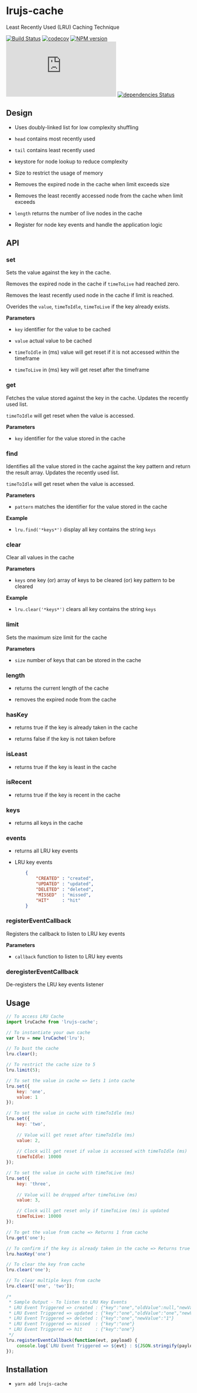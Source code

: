 # lrujs-cache

Least Recently Used (LRU) Caching Technique

[![Build Status](https://travis-ci.org/sankar-ganesh/lrujs-cache.svg?branch=master)](https://travis-ci.org/sankar-ganesh/lrujs-cache) [![codecov](https://codecov.io/gh/sankar-ganesh/lrujs-cache/branch/master/graph/badge.svg)](https://codecov.io/gh/sankar-ganesh/lrujs-cache) [![NPM version](https://img.shields.io/npm/v/lrujs-cache.svg)](https://www.npmjs.com/package/lrujs-cache) [![gzip size](https://img.badgesize.io/https://unpkg.com/lrujs-cache/dist/lru.js?compression=gzip)](https://www.npmjs.com/package/lrujs-cache) [![dependencies Status](https://david-dm.org/sankar-ganesh/lrujs-cache/status.svg)](https://david-dm.org/sankar-ganesh/lrujs-cache)

## Design

- Uses doubly-linked list for low complexity shuffling

- `head` contains most recently used

- `tail` contains least recently used

- keystore for node lookup to reduce complexity

- Size to restrict the usage of memory

- Removes the expired node in the cache when limit exceeds size

- Removes the least recently accessed node from the cache when limit exceeds

- `length` returns the number of live nodes in the cache

- Register for node key events and handle the application logic

## API

### set

Sets the value against the key in the cache.

Removes the expired node in the cache if `timeToLive` had reached zero.

Removes the least recently used node in the cache if limit is reached.

Overides the `value`, `timeToIdle`, `timeToLive` if the key already exists.

**Parameters**

- `key` identifier for the value to be cached

- `value` actual value to be cached

- `timeToIdle` in (ms) value will get reset if it is not accessed within the timeframe

- `timeToLive` in (ms) key will get reset after the timeframe

### get

Fetches the value stored against the key in the cache. Updates the recently used list.

`timeToIdle` will get reset when the value is accessed.

**Parameters**

- `key` identifier for the value stored in the cache

### find

Identifies all the value stored in the cache against the key pattern and return the result array. Updates the recently used list.

`timeToIdle` will get reset when the value is accessed.

**Parameters**

- `pattern` matches the identifier for the value stored in the cache

**Example**

- `lru.find('*keys*')` display all key contains the string `keys`

### clear

Clear all values in the cache

**Parameters**

- `keys` one key (or) array of keys to be cleared (or) key pattern to be cleared

**Example**

- `lru.clear('*keys*')` clears all key contains the string `keys`

### limit

Sets the maximum size limit for the cache

**Parameters**

- `size` number of keys that can be stored in the cache

### length

- returns the current length of the cache

- removes the expired node from the cache

### hasKey

- returns true if the key is already taken in the cache

- returns false if the key is not taken before

### isLeast

- returns true if the key is least in the cache

### isRecent

- returns true if the key is recent in the cache

### keys

- returns all keys in the cache

### events

- returns all LRU key events

- LRU key events

	```json
		{
			"CREATED" : "created",
			"UPDATED" : "updated",
			"DELETED" : "deleted",
			"MISSED"  : "missed",
			"HIT" 	  : "hit"
		}
	```

### registerEventCallback

Registers the callback to listen to LRU key events

**Parameters**

- `callback` function to listen to LRU key events

### deregisterEventCallback

De-registers the LRU key events listener

## Usage

```javascript
// To access LRU Cache
import lruCache from 'lrujs-cache';

// To instantiate your own cache
var lru = new lruCache('lru');

// To bust the cache
lru.clear();

// To restrict the cache size to 5
lru.limit(5);

// To set the value in cache => Sets 1 into cache
lru.set({
	key: 'one',
	value: 1
});

// To set the value in cache with timeToIdle (ms)
lru.set({
	key: 'two',
	
	// Value will get reset after timeToIdle (ms)
	value: 2,
	
	// Clock will get reset if value is accessed with timeToIdle (ms)
	timeToIdle: 10000
});

// To set the value in cache with timeToLive (ms)
lru.set({
	key: 'three',
	
	// Value will be dropped after timeToLive (ms)
	value: 3,

	// Clock will get reset only if timeToLive (ms) is updated
	timeToLive: 10000
});

// To get the value from cache => Returns 1 from cache
lru.get('one');

// To confirm if the key is already taken in the cache => Returns true
lru.hasKey('one')

// To clear the key from cache
lru.clear('one');

// To clear multiple keys from cache
lru.clear(['one', 'two']);

/*
 * Sample Output - To listen to LRU Key Events
 * LRU Event Triggered => created : {"key":"one","oldValue":null,"newValue":"one"}
 * LRU Event Triggered => updated : {"key":"one","oldValue":"one","newValue":"1"}
 * LRU Event Triggered => deleted : {"key":"one","newValue":"1"}
 * LRU Event Triggered => missed  : {"key":"one"}
 * LRU Event Triggered => hit     : {"key":"one"}
 */
lru.registerEventCallback(function(evt, payload) {
	console.log(`LRU Event Triggered => ${evt} : ${JSON.stringify(payload)}`);
});
```

## Installation

* `yarn add lrujs-cache`
